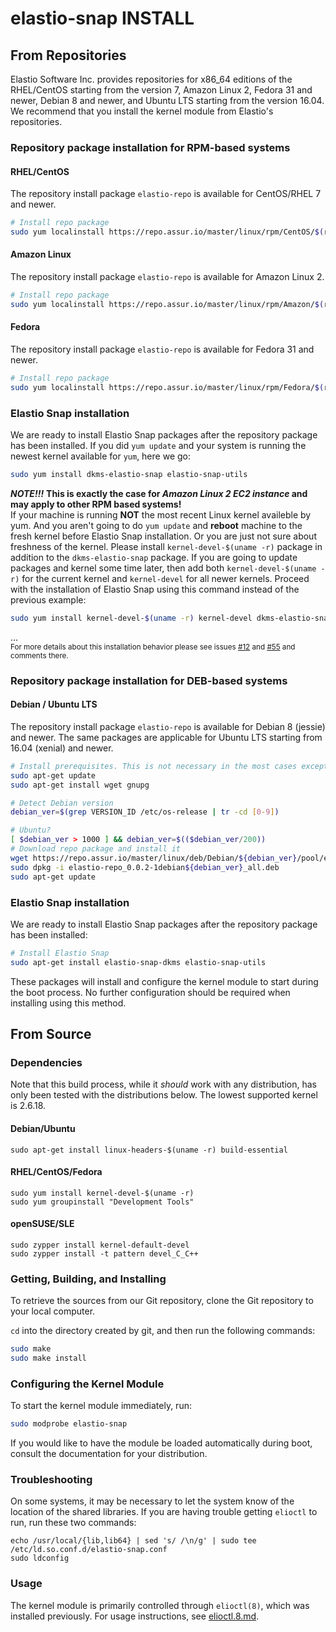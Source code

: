 # elastio-snap INSTALL

## From Repositories
Elastio Software Inc. provides repositories for x86_64 editions of the RHEL/CentOS starting from the version 7, Amazon Linux 2, Fedora 31 and newer, Debian 8 and newer, and Ubuntu LTS starting from the version 16.04.
We recommend that you install the kernel module from Elastio's repositories.

### Repository package installation for RPM-based systems

#### RHEL/CentOS
The repository install package `elastio-repo` is available for CentOS/RHEL 7 and newer.

```bash
# Install repo package
sudo yum localinstall https://repo.assur.io/master/linux/rpm/CentOS/$(rpm -E %rhel)/noarch/Packages/elastio-repo-0.0.2-1.el$(rpm -E %rhel).noarch.rpm
```

#### Amazon Linux
The repository install package `elastio-repo` is available for Amazon Linux 2.

```bash
# Install repo package
sudo yum localinstall https://repo.assur.io/master/linux/rpm/Amazon/$(rpm -E %amzn)/noarch/Packages/elastio-repo-0.0.2-1.amzn$(rpm -E %amzn).noarch.rpm
```

#### Fedora
The repository install package `elastio-repo` is available for Fedora 31 and newer.
```bash
# Install repo package
sudo yum localinstall https://repo.assur.io/master/linux/rpm/Fedora/$(rpm -E %fedora)/noarch/Packages/elastio-repo-0.0.2-1.fc$(rpm -E %fedora).noarch.rpm
```

### Elastio Snap installation

We are ready to install Elastio Snap packages after the repository package has been installed. If you did `yum update` and your system is running the newest kernel available for `yum`, here we go:

```bash
sudo yum install dkms-elastio-snap elastio-snap-utils
```

***NOTE!!!*** **This is exactly the case for *Amazon Linux 2 EC2 instance* and may apply to other RPM based systems!**  
If your machine is running **NOT** the most recent Linux kernel availeble by yum. And you aren't going to do `yum update` and **reboot** machine to the fresh kernel before Elastio Snap installation. Or you are just not sure about freshness of the kernel. Please install `kernel-devel-$(uname -r)` package in addition to the `dkms-elastio-snap` package. If you are going to update packages and kernel some time later, then add both `kernel-devel-$(uname -r)` for the current kernel and `kernel-devel` for all newer kernels. Proceed with the installation of Elastio Snap using this command instead of the previous example:

```bash
sudo yum install kernel-devel-$(uname -r) kernel-devel dkms-elastio-snap elastio-snap-utils
```
...  
<sup>For more details about this installation behavior please see issues [#12](https://github.com/elastio/elastio-snap/issues/12) and [#55](https://github.com/elastio/elastio-snap/issues/55) and comments there.</sup>

### Repository package installation for DEB-based systems

#### Debian / Ubuntu LTS
The repository install package `elastio-repo` is available for Debian 8 (jessie) and newer.
The same packages are applicable for Ubuntu LTS starting from 16.04 (xenial) and newer.
```bash
# Install prerequisites. This is not necessary in the most cases except pure docker.
sudo apt-get update
sudo apt-get install wget gnupg

# Detect Debian version
debian_ver=$(grep VERSION_ID /etc/os-release | tr -cd [0-9])

# Ubuntu? 
[ $debian_ver > 1000 ] && debian_ver=$(($debian_ver/200))
# Download repo package and install it
wget https://repo.assur.io/master/linux/deb/Debian/${debian_ver}/pool/elastio-repo_0.0.2-1debian${debian_ver}_all.deb
sudo dpkg -i elastio-repo_0.0.2-1debian${debian_ver}_all.deb
sudo apt-get update
```

### Elastio Snap installation

We are ready to install Elastio Snap packages after the repository package has been installed:

```bash
# Install Elastio Snap
sudo apt-get install elastio-snap-dkms elastio-snap-utils
```

These packages will install and configure the kernel module to start during the boot process. No further configuration should be required when installing using this method.

## From Source

### Dependencies

Note that this build process, while it _should_ work with any distribution, has only been tested with the distributions below. The lowest supported kernel is 2.6.18.

#### Debian/Ubuntu
```
sudo apt-get install linux-headers-$(uname -r) build-essential
```

#### RHEL/CentOS/Fedora
```
sudo yum install kernel-devel-$(uname -r)
sudo yum groupinstall "Development Tools"
```

#### openSUSE/SLE
```
sudo zypper install kernel-default-devel
sudo zypper install -t pattern devel_C_C++
```

### Getting, Building, and Installing
To retrieve the sources from our Git repository, clone the Git repository to your local computer.

`cd` into the directory created by git, and then run the following commands:
```bash
sudo make
sudo make install
```

### Configuring the Kernel Module
To start the kernel module immediately, run:
```bash
sudo modprobe elastio-snap
```

If you would like to have the module be loaded automatically during boot, consult the documentation for your distribution.

### Troubleshooting
On some systems, it may be necessary to let the system know of the location of the shared libraries. If you are having trouble getting `elioctl` to run, run these two commands:
```
echo /usr/local/{lib,lib64} | sed 's/ /\n/g' | sudo tee /etc/ld.so.conf.d/elastio-snap.conf
sudo ldconfig
```

### Usage
The kernel module is primarily controlled through `elioctl(8)`, which was installed previously. For usage instructions, see [elioctl.8.md](doc/elioctl.8.md).
